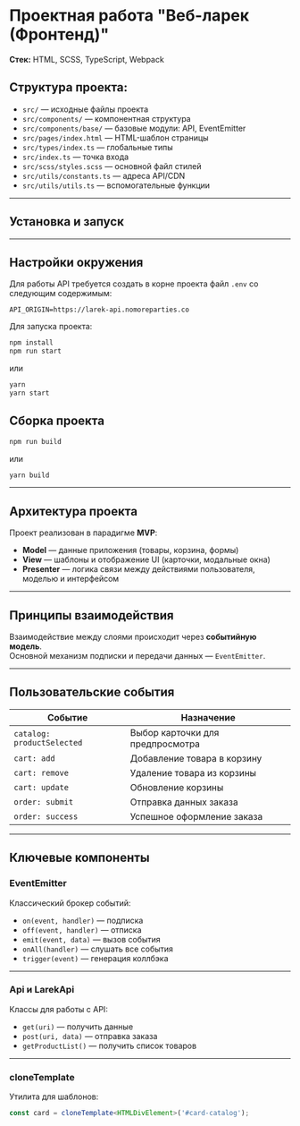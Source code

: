 # Проектная работа "Веб-ларек (Фронтенд)"

**Стек:** HTML, SCSS, TypeScript, Webpack

## Структура проекта:

- `src/` — исходные файлы проекта
- `src/components/` — компонентная структура
- `src/components/base/` — базовые модули: API, EventEmitter
- `src/pages/index.html` — HTML-шаблон страницы
- `src/types/index.ts` — глобальные типы
- `src/index.ts` — точка входа
- `src/scss/styles.scss` — основной файл стилей
- `src/utils/constants.ts` — адреса API/CDN
- `src/utils/utils.ts` — вспомогательные функции

---

## Установка и запуск

---

## Настройки окружения

Для работы API требуется создать в корне проекта файл `.env` со следующим содержимым:

```
API_ORIGIN=https://larek-api.nomoreparties.co
```

Для запуска проекта:

```bash
npm install
npm run start
```

или

```bash
yarn
yarn start
```

## Сборка проекта

```bash
npm run build
```

или

```bash
yarn build
```

---

## Архитектура проекта

Проект реализован в парадигме **MVP**:

- **Model** — данные приложения (товары, корзина, формы)
- **View** — шаблоны и отображение UI (карточки, модальные окна)
- **Presenter** — логика связи между действиями пользователя, моделью и интерфейсом

---

## Принципы взаимодействия

Взаимодействие между слоями происходит через **событийную модель**.  
Основной механизм подписки и передачи данных — `EventEmitter`.

---

## Пользовательские события

| Событие                    | Назначение                       |
| -------------------------- | -------------------------------- |
| `catalog: productSelected` | Выбор карточки для предпросмотра |
| `cart: add`                | Добавление товара в корзину      |
| `cart: remove`             | Удаление товара из корзины       |
| `cart: update`             | Обновление корзины               |
| `order: submit`            | Отправка данных заказа           |
| `order: success`           | Успешное оформление заказа       |

---

## Ключевые компоненты

### EventEmitter

Классический брокер событий:

- `on(event, handler)` — подписка
- `off(event, handler)` — отписка
- `emit(event, data)` — вызов события
- `onAll(handler)` — слушать все события
- `trigger(event)` — генерация коллбэка

---

### Api и LarekApi

Классы для работы с API:

- `get(uri)` — получить данные
- `post(uri, data)` — отправка заказа
- `getProductList()` — получить список товаров

---

### cloneTemplate

Утилита для шаблонов:

```ts
const card = cloneTemplate<HTMLDivElement>('#card-catalog');
```
